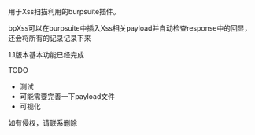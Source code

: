 用于Xss扫描利用的burpsuite插件。

bpXss可以在burpsuite中插入Xss相关payload并自动检查response中的回显，还会将所有的记录记录下来

1.1版本基本功能已经完成

TODO

- 测试
- 可能需要完善一下payload文件
- 可视化



如有侵权，请联系删除
